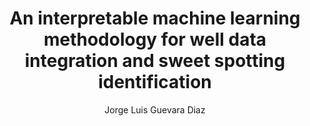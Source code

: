---
paperId: 11
author: Jorge Luis Guevara Diaz
publicationauthor: Guevara Diaz, J. L.
title: An interpretable machine learning methodology for well data integration and sweet spotting identification
pdf: --
poster: Poster_Jorge_Guevara
alt: --
type: Poster
topic: General Machine Learning
link: https://research.latinxinai.org/papers/icml/2019/pdf/Poster_Jorge_Guevara.pdf
conference: icml
year: 2019
tags: icml-2019-ab
location: California, USA
---